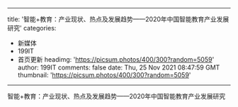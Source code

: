 
---
title: '智能+教育：产业现状、热点及发展趋势——2020年中国智能教育产业发展研究'
categories: 
 - 新媒体
 - 199IT
 - 首页更新
headimg: 'https://picsum.photos/400/300?random=5059'
author: 199IT
comments: false
date: Thu, 25 Nov 2021 08:47:59 GMT
thumbnail: 'https://picsum.photos/400/300?random=5059'
---

<div>   
智能+教育：产业现状、热点及发展趋势——2020年中国智能教育产业发展研究  
</div>
            